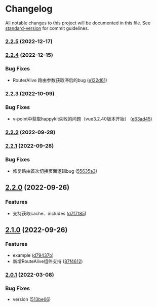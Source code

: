 # Changelog

All notable changes to this project will be documented in this file. See [standard-version](https://github.com/conventional-changelog/standard-version) for commit guidelines.

### [2.2.5](https://github.com/pumelotea/happykit-next/compare/v2.2.4...v2.2.5) (2022-12-17)

### [2.2.4](https://github.com/pumelotea/happykit-next/compare/v2.2.3...v2.2.4) (2022-12-15)


### Bug Fixes

* RouterAlive 路由参数获取滞后的bug ([e122d61](https://github.com/pumelotea/happykit-next/commit/e122d6171925a0681721ce00f30144031fa49e3d))

### [2.2.3](https://github.com/pumelotea/happykit-next/compare/v2.2.2...v2.2.3) (2022-10-09)


### Bug Fixes

* v-point中获取happykit失败的问题（vue3.2.40版本开始） ([e63ad45](https://github.com/pumelotea/happykit-next/commit/e63ad452e1014ac18446d0a350880a2361f551bb))

### [2.2.2](https://github.com/pumelotea/happykit-next/compare/v2.2.1...v2.2.2) (2022-09-28)

### [2.2.1](https://github.com/pumelotea/happykit-next/compare/v2.2.0...v2.2.1) (2022-09-28)


### Bug Fixes

* 修复路由首次切换页面逻辑bug ([55635a3](https://github.com/pumelotea/happykit-next/commit/55635a3e77dc2efdab866f3aaadc700932652f73))

## [2.2.0](https://github.com/pumelotea/happykit-next/compare/v2.1.0...v2.2.0) (2022-09-26)


### Features

* 支持获取cache、includes ([d7f7185](https://github.com/pumelotea/happykit-next/commit/d7f7185e613b0865a0b3c2c52af60dcebac7cdd8))

## [2.1.0](https://github.com/pumelotea/happykit-next/compare/v2.0.1...v2.1.0) (2022-09-26)


### Features

* example ([d79437b](https://github.com/pumelotea/happykit-next/commit/d79437b0bd45967ec03bf1931bb54436a33e0911))
* 新增RouteAlive组件支持 ([87f4612](https://github.com/pumelotea/happykit-next/commit/87f46124a36f563f47088a7267f57929631dacb5))

### [2.0.1](https://github.com/pumelotea/happykit-next/compare/v2.0.0-beta.0...v2.0.1) (2022-03-08)


### Bug Fixes

* version ([513be66](https://github.com/pumelotea/happykit-next/commit/513be66baef5e5b4fa1a6403cfcb77a82e9c8041))
